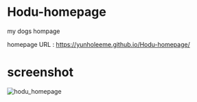 # Hodu-homepage
my dogs hompage
<Alt-H1>

homepage URL : https://yunholeeme.github.io/Hodu-homepage/

# screenshot
![hodu_homepage](https://user-images.githubusercontent.com/12512309/70709303-ea47ff00-1d1f-11ea-9d5c-b75feedf6877.PNG)

